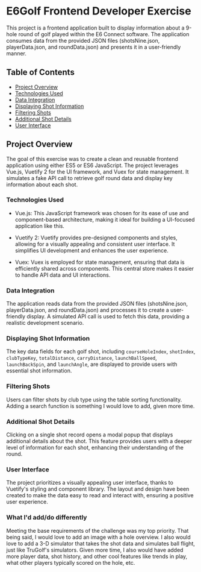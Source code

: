 
# E6Golf Frontend Developer Exercise

This project is a frontend application built to display information about a 9-hole round of golf played within the E6 Connect software. The application consumes data from the provided JSON files (shotsNine.json, playerData.json, and roundData.json) and presents it in a user-friendly manner.

## Table of Contents

- [Project Overview](#project-overview)
- [Technologies Used](#technologies-used)
- [Data Integration](#data-integration)
- [Displaying Shot Information](#displaying-shot-information)
- [Filtering Shots](#filtering-shots)
- [Additional Shot Details](#additional-shot-details)
- [User Interface](#user-interface)

## Project Overview

The goal of this exercise was to create a clean and reusable frontend application using either ES5 or ES6 JavaScript. The project leverages Vue.js, Vuetify 2 for the UI framework, and Vuex for state management. It simulates a fake API call to retrieve golf round data and display key information about each shot.

### Technologies Used

- Vue.js: This JavaScript framework was chosen for its ease of use and component-based architecture, making it ideal for building a UI-focused application like this.

- Vuetify 2: Vuetify provides pre-designed components and styles, allowing for a visually appealing and consistent user interface. It simplifies UI development and enhances the user experience.

- Vuex: Vuex is employed for state management, ensuring that data is efficiently shared across components. This central store makes it easier to handle API data and UI interactions.

### Data Integration

The application reads data from the provided JSON files (shotsNine.json, playerData.json, and roundData.json) and processes it to create a user-friendly display. A simulated API call is used to fetch this data, providing a realistic development scenario.

### Displaying Shot Information

The key data fields for each golf shot, including `courseHoleIndex`, `shotIndex`, `clubTypeKey`, `totalDistance`, `carryDistance`, `launchBallSpeed`, `launchBackSpin`, and `launchAngle`, are displayed to provide users with essential shot information.

### Filtering Shots

Users can filter shots by club type using the table sorting functionality. Adding a search function is something I would love to add, given more time.

### Additional Shot Details

Clicking on a single shot record opens a modal popup that displays additional details about the shot. This feature provides users with a deeper level of information for each shot, enhancing their understanding of the round.

### User Interface

The project prioritizes a visually appealing user interface, thanks to Vuetify's styling and component library. The layout and design have been created to make the data easy to read and interact with, ensuring a positive user experience.

### What I'd add/do differently

Meeting the base requirements of the challenge was my top priority. That being said, I would love to add an image with a hole overview. I also would love to add a 3-D simulator that takes the shot data and simulates ball flight, just like TruGolf's simulators. Given more time, I also would have added more player data, shot history, and other cool features like trends in play, what other players typically scored on the hole, etc. 
